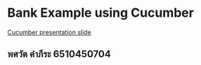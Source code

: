 # Bank Example using Cucumber

[Cucumber presentation slide](https://github.com/ladyusa/cucumber-atm/blob/master/cucumber.pdf)
## พศวัต คำภีระ 6510450704
